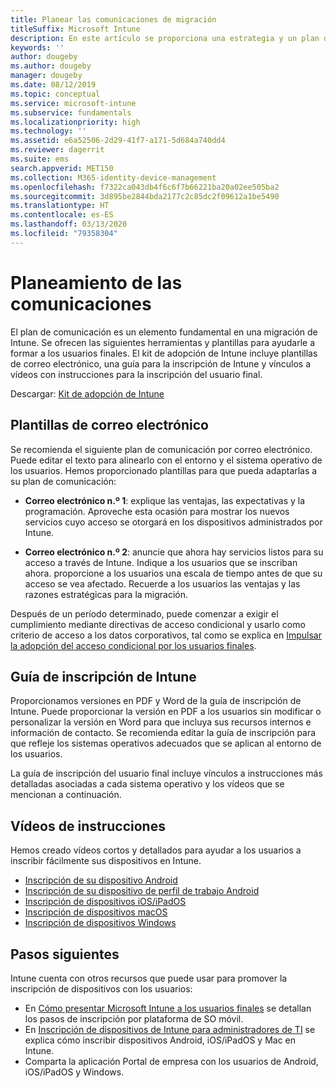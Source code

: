 ```yaml
---
title: Planear las comunicaciones de migración
titleSuffix: Microsoft Intune
description: En este artículo se proporciona una estrategia y un plan de comunicación para la migración a Microsoft Intune.
keywords: ''
author: dougeby
ms.author: dougeby
manager: dougeby
ms.date: 08/12/2019
ms.topic: conceptual
ms.service: microsoft-intune
ms.subservice: fundamentals
ms.localizationpriority: high
ms.technology: ''
ms.assetid: e6a52506-2d29-41f7-a171-5d684a740dd4
ms.reviewer: dagerrit
ms.suite: ems
search.appverid: MET150
ms.collection: M365-identity-device-management
ms.openlocfilehash: f7322ca043db4f6c6f7b66221ba20a02ee505ba2
ms.sourcegitcommit: 3d895be2844bda2177c2c85dc2f09612a1be5490
ms.translationtype: HT
ms.contentlocale: es-ES
ms.lasthandoff: 03/13/2020
ms.locfileid: "79358304"
---
```

# <a name="plan-communications"></a>Planeamiento de las comunicaciones

El plan de comunicación es un elemento fundamental en una migración de Intune. Se ofrecen las siguientes herramientas y plantillas para ayudarle a formar a los usuarios finales. El kit de adopción de Intune incluye plantillas de correo electrónico, una guía para la inscripción de Intune y vínculos a vídeos con instrucciones para la inscripción del usuario final.  

Descargar:  [Kit de adopción de Intune](https://aka.ms/IntuneAdoptionKit)

## <a name="email-templates"></a>Plantillas de correo electrónico

Se recomienda el siguiente plan de comunicación por correo electrónico. Puede editar el texto para alinearlo con el entorno y el sistema operativo de los usuarios. Hemos proporcionado plantillas para que pueda adaptarlas a su plan de comunicación:

- **Correo electrónico n.º 1**: explique las ventajas, las expectativas y la programación. Aproveche esta ocasión para mostrar los nuevos servicios cuyo acceso se otorgará en los dispositivos administrados por Intune.

- **Correo electrónico n.º 2**: anuncie que ahora hay servicios listos para su acceso a través de Intune. Indique a los usuarios que se inscriban ahora. proporcione a los usuarios una escala de tiempo antes de que su acceso se vea afectado. Recuerde a los usuarios las ventajas y las razones estratégicas para la migración.

Después de un período determinado, puede comenzar a exigir el cumplimiento mediante directivas de acceso condicional y usarlo como criterio de acceso a los datos corporativos, tal como se explica en [Impulsar la adopción del acceso condicional por los usuarios finales](migration-guide-drive-adoption.md).

## <a name="intune-enrollment-guide"></a>Guía de inscripción de Intune

Proporcionamos versiones en PDF y Word de la guía de inscripción de Intune. Puede proporcionar la versión en PDF a los usuarios sin modificar o personalizar la versión en Word para que incluya sus recursos internos e información de contacto. Se recomienda editar la guía de inscripción para que refleje los sistemas operativos adecuados que se aplican al entorno de los usuarios.

La guía de inscripción del usuario final incluye vínculos a instrucciones más detalladas asociadas a cada sistema operativo y los vídeos que se mencionan a continuación.

## <a name="instructional-videos"></a>Vídeos de instrucciones

Hemos creado vídeos cortos y detallados para ayudar a los usuarios a inscribir fácilmente sus dispositivos en Intune.

- [Inscripción de su dispositivo Android](https://www.youtube.com/watch?v=k0Q_sGLSx6o&t=1s)
- [Inscripción de su dispositivo de perfil de trabajo Android](https://www.youtube.com/watch?v=9Dl8HsGk4tI&t=3s)
- [Inscripción de dispositivos iOS/iPadOS](https://www.youtube.com/watch?v=mJyv6YcHi7c)
- [Inscripción de dispositivos macOS](https://www.youtube.com/watch?v=Pa2pfhwq_yk)
- [Inscripción de dispositivos Windows](https://www.youtube.com/watch?v=TKQxEckBHiE)

## <a name="next-steps"></a>Pasos siguientes

Intune cuenta con otros recursos que puede usar para promover la inscripción de dispositivos con los usuarios:

- En [Cómo presentar Microsoft Intune a los usuarios finales](end-user-educate.md) se detallan los pasos de inscripción por plataforma de SO móvil.
- En [Inscripción de dispositivos de Intune para administradores de TI](../enrollment/device-enrollment.md) se explica cómo inscribir dispositivos Android, iOS/iPadOS y Mac en Intune.
- Comparta la aplicación Portal de empresa con los usuarios de Android, iOS/iPadOS y Windows.
